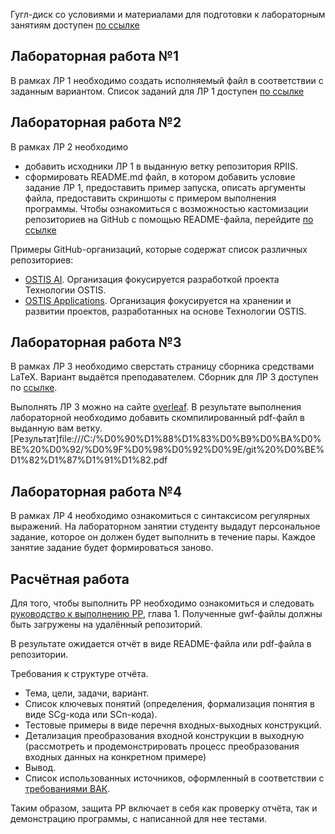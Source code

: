 Гугл-диск со условиями и материалами для подготовки к лабораторным занятиям доступен
[по ссылке](https://drive.google.com/drive/folders/16fEpAx6KRqgLw5d04KHxVPeL6GJhixnS)

## Лабораторная работа №1
В рамках ЛР 1 необходимо создать исполняемый файл в соответствии с заданным вариантом.
Список заданий для ЛР 1 доступен 
[по ссылке](https://docs.google.com/document/d/1LoQUc3vnl5gvPJD2AASKpqAh-MAW2DTD95snxD1PNmw/edit)

## Лабораторная работа №2
В рамках ЛР 2 необходимо 
- добавить исходники ЛР 1 в выданную ветку репозитория RPIIS. 
- сформировать README.md файл, в котором добавить условие задание ЛР 1, предоставить пример запуска, 
описать аргументы файла, предоставить скриншоты с примером выполнения программы. 
Чтобы ознакомиться с возможностью кастомизации репозиториев на GitHub с помощью README-файла, перейдите 
[по ссылке](https://docs.github.com/en/repositories/managing-your-repositorys-settings-and-features/customizing-your-repository/about-readmes)

Примеры GitHub-организаций, которые содержат список различных репозиториев:
- [OSTIS AI](https://github.com/ostis-ai). Организация фокусируется разработкой проекта Технологии OSTIS.
- [OSTIS Applications](https://github.com/ostis-apps). Организация фокусируется на хранении и развитии проектов, 
разработанных на основе Технологии OSTIS.

## Лабораторная работа №3
В рамках ЛР 3 необходимо сверстать страницу сборника средствами LaTeX. Вариант выдаётся преподавателем.
Сборник для ЛР 3 доступен по [ссылке](http://proc.ostis.net/proc/Proceedings%20OSTIS-2023.pdf).

Выполнять ЛР 3 можно на сайте [overleaf](https://www.overleaf.com/learn).
В результате выполнения лабораторной необходимо добавить скомпилированный pdf-файл
в выданную вам ветку. 
[Результат]file:///C:/%D0%90%D1%88%D1%83%D0%B9%D0%BA%D0%BE%20%D0%92/%D0%9F%D0%98%D0%92%D0%9E/git%20%D0%BE%D1%82%D1%87%D1%91%D1%82.pdf


## Лабораторная работа №4
В рамках ЛР 4 необходимо ознакомиться с синтаксисом регулярных выражений.
На лабораторном занятии студенту выдадут персональное задание, которое он должен будет выполнить в течение пары.
Каждое занятие задание будет формироваться заново.

## Расчётная работа
Для того, чтобы выполнить РР необходимо ознакомиться и следовать [руководство к выполнению РР](https://drive.google.com/drive/folders/1RSriLOZWpxyozHjUa1Kz3uZtIr0PixVh), глава 1.
Полученные gwf-файлы должны быть загружены на удалённый репозиторий.

В результате ожидается отчёт в виде README-файла или pdf-файла в репозитории.

Требования к структуре отчёта.
- Тема, цели, задачи, вариант.
- Список ключевых понятий (определения, формализация понятия в виде SCg-кода или SCn-кода). 
- Тестовые примеры в виде перечня входных-выходных конструкций.
- Детализация преобразования входной конструкции в выходную (рассмотреть и продемонстрировать процесс преобразования входных данных на конкретном примере)  
- Вывод.
- Список использованных источников, оформленный в соответствии с [требованиями ВАК](https://vak.gov.by/be/bibliographicDescription).

Таким образом, защита РР включает в себя как проверку отчёта, так и демонстрацию программы, с написанной для нее тестами. 
